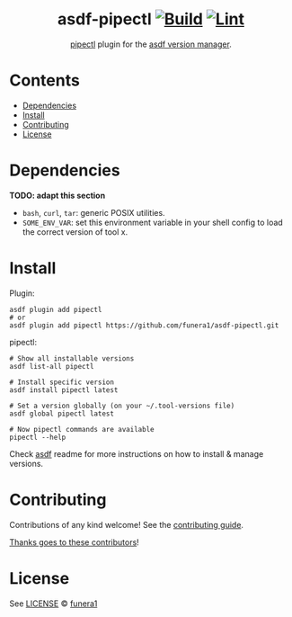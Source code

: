<div align="center">

# asdf-pipectl [![Build](https://github.com/funera1/asdf-pipectl/actions/workflows/build.yml/badge.svg)](https://github.com/funera1/asdf-pipectl/actions/workflows/build.yml) [![Lint](https://github.com/funera1/asdf-pipectl/actions/workflows/lint.yml/badge.svg)](https://github.com/funera1/asdf-pipectl/actions/workflows/lint.yml)


[pipectl](https://github.com/pipe-cd/pipecd) plugin for the [asdf version manager](https://asdf-vm.com).

</div>

# Contents

- [Dependencies](#dependencies)
- [Install](#install)
- [Contributing](#contributing)
- [License](#license)

# Dependencies

**TODO: adapt this section**

- `bash`, `curl`, `tar`: generic POSIX utilities.
- `SOME_ENV_VAR`: set this environment variable in your shell config to load the correct version of tool x.

# Install

Plugin:

```shell
asdf plugin add pipectl
# or
asdf plugin add pipectl https://github.com/funera1/asdf-pipectl.git
```

pipectl:

```shell
# Show all installable versions
asdf list-all pipectl

# Install specific version
asdf install pipectl latest

# Set a version globally (on your ~/.tool-versions file)
asdf global pipectl latest

# Now pipectl commands are available
pipectl --help
```

Check [asdf](https://github.com/asdf-vm/asdf) readme for more instructions on how to
install & manage versions.

# Contributing

Contributions of any kind welcome! See the [contributing guide](contributing.md).

[Thanks goes to these contributors](https://github.com/funera1/asdf-pipectl/graphs/contributors)!

# License

See [LICENSE](LICENSE) © [funera1](https://github.com/funera1/)
